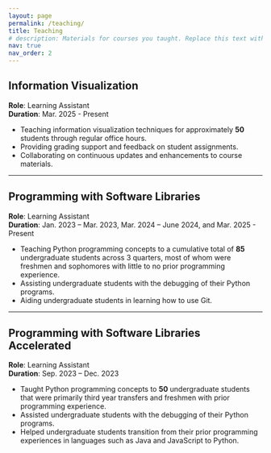 ```yaml
---
layout: page
permalink: /teaching/
title: Teaching
# description: Materials for courses you taught. Replace this text with your description.
nav: true
nav_order: 2
---
```


## Information Visualization
**Role**: Learning Assistant  
**Duration**: Mar. 2025 - Present

- Teaching information visualization techniques for approximately **50** students through regular office hours.
- Providing grading support and feedback on student assignments.
- Collaborating on continuous updates and enhancements to course materials.

---

## Programming with Software Libraries  
**Role**: Learning Assistant  
**Duration**: Jan. 2023 – Mar. 2023, Mar. 2024 – June 2024, and Mar. 2025 - Present

- Teaching Python programming concepts to a cumulative total of **85** undergraduate students across 3 quarters, most of whom were freshmen and sophomores with little to no prior programming experience.
- Assisting undergraduate students with the debugging of their Python programs.
- Aiding undergraduate students in learning how to use Git.

---

## Programming with Software Libraries Accelerated 
**Role**: Learning Assistant  
**Duration**: Sep. 2023 – Dec. 2023

- Taught Python programming concepts to **50** undergraduate students that were primarily third year transfers and freshmen with prior programming experience.
- Assisted undergraduate students with the debugging of their Python programs.
- Helped undergraduate students transition from their prior programming experiences in languages such as Java and JavaScript to Python.